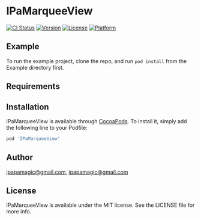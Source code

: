 # IPaMarqueeView

[![CI Status](https://img.shields.io/travis/ipapamagic@gmail.com/IPaMarqueeView.svg?style=flat)](https://travis-ci.org/ipapamagic@gmail.com/IPaMarqueeView)
[![Version](https://img.shields.io/cocoapods/v/IPaMarqueeView.svg?style=flat)](https://cocoapods.org/pods/IPaMarqueeView)
[![License](https://img.shields.io/cocoapods/l/IPaMarqueeView.svg?style=flat)](https://cocoapods.org/pods/IPaMarqueeView)
[![Platform](https://img.shields.io/cocoapods/p/IPaMarqueeView.svg?style=flat)](https://cocoapods.org/pods/IPaMarqueeView)

## Example

To run the example project, clone the repo, and run `pod install` from the Example directory first.

## Requirements

## Installation

IPaMarqueeView is available through [CocoaPods](https://cocoapods.org). To install
it, simply add the following line to your Podfile:

```ruby
pod 'IPaMarqueeView'
```

## Author

ipapamagic@gmail.com, ipapamagic@gmail.com

## License

IPaMarqueeView is available under the MIT license. See the LICENSE file for more info.
